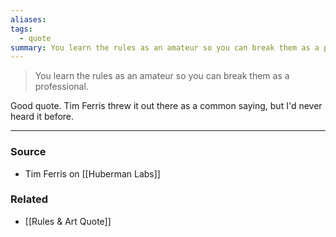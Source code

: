 ```yaml
---
aliases: 
tags:
  - quote
summary: You learn the rules as an amateur so you can break them as a professional.
---
```

> You learn the rules as an amateur so you can break them as a professional.

Good quote. Tim Ferris threw it out there as a common saying, but I'd never heard it before. 

---
### Source
- Tim Ferris on [[Huberman Labs]]

### Related
- [[Rules & Art Quote]]